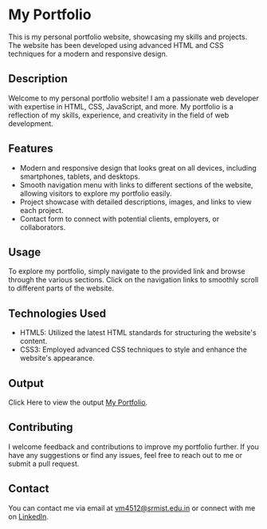 # My Portfolio

This is my personal portfolio website, showcasing my skills and projects. The website has been developed using advanced HTML and CSS techniques for a modern and responsive design.

## Description

Welcome to my personal portfolio website! I am a passionate web developer with expertise in HTML, CSS, JavaScript, and more. My portfolio is a reflection of my skills, experience, and creativity in the field of web development.

## Features

- Modern and responsive design that looks great on all devices, including smartphones, tablets, and desktops.
- Smooth navigation menu with links to different sections of the website, allowing visitors to explore my portfolio easily.
- Project showcase with detailed descriptions, images, and links to view each project.
- Contact form to connect with potential clients, employers, or collaborators.

## Usage

To explore my portfolio, simply navigate to the provided link and browse through the various sections. Click on the navigation links to smoothly scroll to different parts of the website.

## Technologies Used

- HTML5: Utilized the latest HTML standards for structuring the website's content.
- CSS3: Employed advanced CSS techniques to style and enhance the website's appearance.

## Output

Click Here to view the output [My Portfolio](https://raw.githack.com/WiiWake3101/HTML-CSS-Improved-Version/main/Vivek%E2%80%99s%20Portfolio/home.html).

## Contributing

I welcome feedback and contributions to improve my portfolio further. If you have any suggestions or find any issues, feel free to reach out to me or submit a pull request.

## Contact

You can contact me via email at vm4512@srmist.edu.in or connect with me on [LinkedIn](https://www.linkedin.com/in/vm4512).
